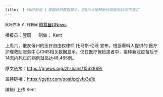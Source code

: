 ```yaml
---
title: 【 #G时新闻 】美国政府数据显示，近5万人接种新冠疫苗后14天内死亡
---
```

`枫叶农场 G-时新闻` [轉載自GNews](https://gnews.org/zh-hans/1563690/)

播报员：翌珊      制做： Kent

上周六，俄亥俄州的医疗自由权律师 托马斯·伦茨 宣布，根据爆料人提供的 医疗护理救助服务中心CMS相关数据显示，仅在医疗保险患者中，接种新冠疫苗后于14天内死亡的病例就高达48,465例。

原文链接：https://gnews.org/zh-hans/1562889/

盖特链接：https://gettr.com/post/pcjvfo3e1d

编辑/ 上传 Kent
